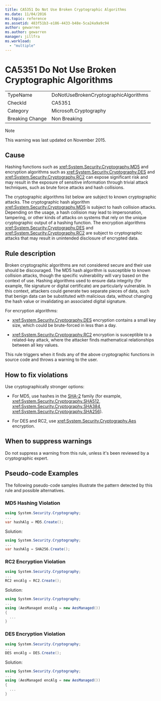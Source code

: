 ```yaml
---
title: CA5351 Do Not Use Broken Cryptographic Algorithms
ms.date: 11/04/2016
ms.topic: reference
ms.assetid: 483f51b3-e186-4433-b48e-5ca24a9a9c94
author: gewarren
ms.author: gewarren
manager: jillfra
ms.workload:
  - "multiple"
---
```

# CA5351 Do Not Use Broken Cryptographic Algorithms

|||
|-|-|
|TypeName|DoNotUseBrokenCryptographicAlgorithms|
|CheckId|CA5351|
|Category|Microsoft.Cryptography|
|Breaking Change|Non Breaking|

> [!NOTE]
> This warning was last updated on November 2015.

## Cause

Hashing functions such as <xref:System.Security.Cryptography.MD5> and encryption algorithms such as <xref:System.Security.Cryptography.DES> and <xref:System.Security.Cryptography.RC2> can expose significant risk and may result in the exposure of sensitive information through trivial attack techniques, such as brute force attacks and hash collisions.

The cryptographic algorithms list below are subject to known cryptographic attacks. The cryptographic hash algorithm <xref:System.Security.Cryptography.MD5> is subject to hash collision attacks.  Depending on the usage, a hash collision may lead to impersonation, tampering, or other kinds of attacks on systems that rely on the unique cryptographic output of a hashing function. The encryption algorithms <xref:System.Security.Cryptography.DES> and <xref:System.Security.Cryptography.RC2> are subject to cryptographic attacks that may result in unintended disclosure of encrypted data.

## Rule description

Broken cryptographic algorithms are not  considered secure and their use should be discouraged. The MD5 hash algorithm is susceptible to known collision attacks, though the specific vulnerability will vary based on the context of use.  Hashing algorithms used to ensure data integrity (for example, file signature or digital certificate) are particularly vulnerable.  In this context, attackers could generate two separate pieces of data, such that benign data can be substituted with malicious data, without changing the hash value or invalidating an associated digital signature.

For encryption algorithms:

- <xref:System.Security.Cryptography.DES> encryption contains a small key size, which could be brute-forced in less than a day.

- <xref:System.Security.Cryptography.RC2> encryption is susceptible to a related-key attack, where the attacker finds mathematical relationships between all key values.

This rule triggers when it finds any of the above cryptographic functions in source code and throws a warning to the user.

## How to fix violations

Use cryptographically stronger options:

- For MD5, use hashes in the [SHA-2](/windows/desktop/SecCrypto/hash-and-signature-algorithms) family (for example, <xref:System.Security.Cryptography.SHA512>, <xref:System.Security.Cryptography.SHA384>, <xref:System.Security.Cryptography.SHA256>).

- For DES and RC2, use <xref:System.Security.Cryptography.Aes> encryption.

## When to suppress warnings

Do not suppress a warning from this rule, unless it's been reviewed by a cryptographic expert.

## Pseudo-code Examples

The following pseudo-code samples illustrate the pattern detected by this rule and possible alternatives.

### MD5 Hashing Violation

```csharp
using System.Security.Cryptography;
...
var hashAlg = MD5.Create();
```

Solution:

```csharp
using System.Security.Cryptography;
...
var hashAlg = SHA256.Create();
```

### RC2 Encryption Violation

```csharp
using System.Security.Cryptography;
...
RC2 encAlg = RC2.Create();
```

Solution:

```csharp
using System.Security.Cryptography;
...
using (AesManaged encAlg = new AesManaged())
{
  ...
}
```

### DES Encryption Violation

```csharp
using System.Security.Cryptography;
...
DES encAlg = DES.Create();
```

Solution:

```csharp
using System.Security.Cryptography;
...
using (AesManaged encAlg = new AesManaged())
{
  ...
}
```